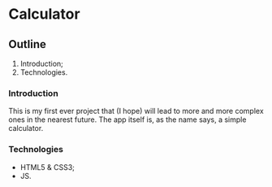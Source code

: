 # Calculator
## Outline
1. Introduction;
2. Technologies.
### Introduction
This is my first ever project that (I hope) will lead to more and more complex ones in the nearest future. The app itself is, as the name says, a simple calculator.
### Technologies
- HTML5 & CSS3;
- JS.